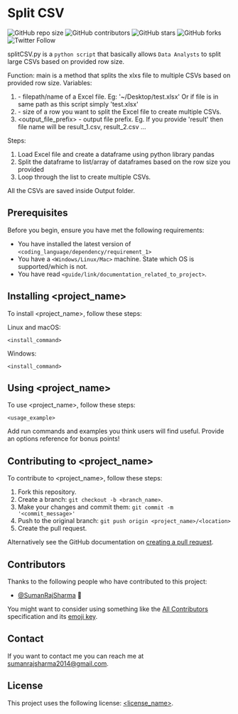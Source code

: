 # Split CSV

<!--- These are examples. See https://shields.io for others or to customize this set of shields. You might want to include dependencies, project status and licence info here --->
![GitHub repo size](https://img.shields.io/github/repo-size/sumanrajsharma/splitCSV)
![GitHub contributors](https://img.shields.io/github/contributors/sumanrajsharma/splitCSV)
![GitHub stars](https://img.shields.io/github/stars/sumanrajsharma/splitCSV?style=social)
![GitHub forks](https://img.shields.io/github/forks/sumanrajsharma/splitCSV?style=social)
![Twitter Follow](https://img.shields.io/twitter/follow/sumanrajsharma?style=social)

splitCSV.py is a `python script` that basically allows `Data Analysts` to split large CSVs based on provided row size. 

Function: main is a method that splits the xlxs file to multiple CSVs based on provided row size.
Variables: 
1. <filename> - filepath/name of a Excel file. Eg: '~/Desktop/test.xlsx' Or if file is in same path as this script simply 'test.xlsx'
2. <rowsize> - size of a row you want to split the Excel file to create multiple CSVs.  
3. <output_file_prefix> - output file prefix. Eg. If you provide 'result' then file name will be result_1.csv, result_2.csv ... 
    
Steps:
1. Load Excel file and create a dataframe using python library pandas
2. Split the dataframe to list/array of dataframes based on the row size you provided
3. Loop through the list to create multiple CSVs. 
    
All the CSVs are saved inside Output folder.

## Prerequisites

Before you begin, ensure you have met the following requirements:
<!--- These are just example requirements. Add, duplicate or remove as required --->
* You have installed the latest version of `<coding_language/dependency/requirement_1>`
* You have a `<Windows/Linux/Mac>` machine. State which OS is supported/which is not.
* You have read `<guide/link/documentation_related_to_project>`.

## Installing <project_name>

To install <project_name>, follow these steps:

Linux and macOS:
```
<install_command>
```

Windows:
```
<install_command>
```
## Using <project_name>

To use <project_name>, follow these steps:

```
<usage_example>
```

Add run commands and examples you think users will find useful. Provide an options reference for bonus points!

## Contributing to <project_name>
<!--- If your README is long or you have some specific process or steps you want contributors to follow, consider creating a separate CONTRIBUTING.md file--->
To contribute to <project_name>, follow these steps:

1. Fork this repository.
2. Create a branch: `git checkout -b <branch_name>`.
3. Make your changes and commit them: `git commit -m '<commit_message>'`
4. Push to the original branch: `git push origin <project_name>/<location>`
5. Create the pull request.

Alternatively see the GitHub documentation on [creating a pull request](https://help.github.com/en/github/collaborating-with-issues-and-pull-requests/creating-a-pull-request).

## Contributors

Thanks to the following people who have contributed to this project:

* [@SumanRajSharma](https://github.com/SumanRajSharma) 📖

You might want to consider using something like the [All Contributors](https://github.com/all-contributors/all-contributors) specification and its [emoji key](https://allcontributors.org/docs/en/emoji-key).

## Contact

If you want to contact me you can reach me at <sumanrajsharma2014@gmail.com>.

## License
<!--- If you're not sure which open license to use see https://choosealicense.com/--->

This project uses the following license: [<license_name>](<link>).
